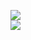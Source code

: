 [![](https://img.shields.io/badge/Made%20With-Github%20Spray-lightgrey.svg?style=for-the-badge&logo=github)](https://github.com/Annihil/github-spray#22519)  
[![](https://i.imgur.com/2DrTn0Z.gif)](https://github.com/Annihil/github-spray)